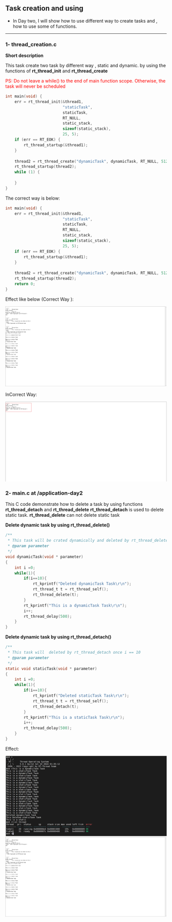 ## Task creation and using
* In Day two, I will show how to use different way to create tasks and , how to use some of functions.

---
### 1- thread_creation.c

**Short description**

This task create two task by different way , static and dynamic. by using the functions of **rt_thread_init**
and **rt_thread_create**

<span style="color: red;">PS: Do not leave a while() to the end of main function scope. 
Otherwise, the task will never be scheduled</span>

```c
int main(void) {
    err = rt_thread_init(&thread1,
                         "staticTask",
                         staticTask,
                         RT_NULL,
                         static_stack,
                         sizeof(static_stack),
                         25, 5);
    if (err == RT_EOK) {
        rt_thread_startup(&thread1);
    }

    thread2 = rt_thread_create("dynamicTask", dynamicTask, RT_NULL, 512, 30, 20);
    rt_thread_startup(thread2);
    while (1) {

    }
}

```

The correct way is below:

```c
int main(void) {
    err = rt_thread_init(&thread1,
                         "staticTask",
                         staticTask,
                         RT_NULL,
                         static_stack,
                         sizeof(static_stack),
                         25, 5);
    if (err == RT_EOK) {
        rt_thread_startup(&thread1);
    }

    thread2 = rt_thread_create("dynamicTask", dynamicTask, RT_NULL, 512, 30, 20);
    rt_thread_startup(thread2);
    return 0;
}
```

Effect like below (Correct Way ):

![Effect.jpg](..%2Fass%2Fday2%2FEffect.jpg)

InCorrect Way:

![incorrect.jpg](..%2Fass%2Fday2%2Fincorrect.jpg)


### 2- main.c at /application-day2

This C code demonstrate how to delete a task by using functions **rt_thread_detach** and **rt_thread_delete**
**rt_thread_detach** is used to delete static task. **rt_thread_delete** can not delete static task


**Delete dynamic task by using rt_thread_delete()**
```c
/**
 * This task will be crated dynamically and deleted by rt_thread_delete once i == 10
 * @param parameter
 */
void dynamicTask(void * parameter)
{
    int i =0;
    while(1){
        if(i==10){
            rt_kprintf("Deleted dynamicTask Task\r\n");
            rt_thread_t t = rt_thread_self();
            rt_thread_delete(t);
        }
        rt_kprintf("This is a dynamicTask Task\r\n");
        i++;
        rt_thread_delay(500);
    }
}
```

**Delete dynamic task by using rt_thread_detach()**

```c
/**
 * This task will  deleted by rt_thread_detach once i == 10
 * @param parameter
 */
static void staticTask(void * parameter)
{
    int i =0;
    while(1){
        if(i==10){
            rt_kprintf("Deleted staticTask Task\r\n");
            rt_thread_t t = rt_thread_self();
            rt_thread_detach(t);
        }
        rt_kprintf("This is a staticTask Task\r\n");
        i++;
        rt_thread_delay(500);
    }
}

```

Effect:

![thread.jpg](..%2Fass%2Fday2%2Fthread.jpg)![Effect.jpg](..%2Fass%2Fday2%2FEffect.jpg)
